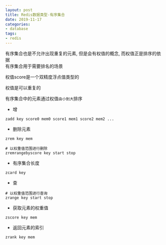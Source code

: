 ```yaml
---
layout: post
title: Redis数据类型-有序集合
date: 2019-11-17
categories:
- database
tags:
- redis
---
```

有序集合也是不允许出现重复的元素, 但是会有权值的概念, 而权值正是排序的依据<br>
有序集合用于需要排名的场景<br>

权值score是一个双精度浮点值类型的<br>

权值是可以重复的<br>

有序集合中的元素通过权值`由小到大`排序<br>

* 增
```
zadd key score0 mem0 score1 mem1 score2 mem2 ...
```
* 删除元素
```
zrem key mem
```
```
# 以权重值范围进行删除
zremrangebyscore key start stop
```
* 有序集合长度
```
zcard key
```
* 查
```
# 以权重值范围进行查询
zrange key start stop
```
* 获取元素的权重值
```
zscore key mem
```
* 返回元素的索引
```
zrank key mem
```

